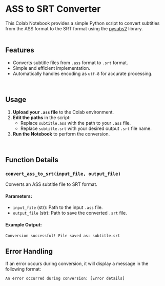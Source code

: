 # ASS to SRT Converter

This Colab Notebook provides a simple Python script to convert subtitles from the ASS format to the SRT format using the [pysubs2](https://pysubs2.readthedocs.io/en/latest/) library.
<br><br>

## Features

- Converts subtitle files from `.ass` format to `.srt` format.
- Simple and efficient implementation.
- Automatically handles encoding as `utf-8` for accurate processing.
<br>

## Usage

1. **Upload your `.ass` file** to the Colab environment.
2. **Edit the paths** in the script:
   - Replace `subtitle.ass` with the path to your `.ass` file.
   - Replace `subtitle.srt` with your desired output `.srt` file name.
3. **Run the Notebook** to perform the conversion.
<br>

## Function Details

### `convert_ass_to_srt(input_file, output_file)`

Converts an ASS subtitle file to SRT format.

#### Parameters:
- `input_file` (str): Path to the input `.ass` file.
- `output_file` (str): Path to save the converted `.srt` file.

#### Example Output:
```plaintext
Conversion successful! File saved as: subtitle.srt
```

## Error Handling

If an error occurs during conversion, it will display a message in the following format:

```plaintext
An error occurred during conversion: [Error details]
```
